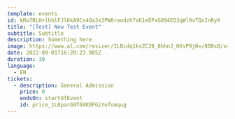```yaml
---
template: events
id: kRw7RLH+lhhlFJl6kA9Cs4Oa3x3PW0raodzh7xK1eEPxG894EO3qWl9vTQxInRyX
title: "[Test] New Test Event"
subtitle: Subtitle
description: Something here
image: https://www.al.com/resizer/ILBcdq1ksZC39_8hhnJ_HXsP9j0=/800x0/smart/cloudfront-us-east-1.images.arcpublishing.com/advancelocal/NSDL77J3KJFZXCK3MFWAV7HMUE.JPG
date: 2022-09-01T16:20:23.905Z
duration: 30
language:
  - EN
tickets:
  - description: General Admission
    price: 0
    endsOn: startOfEvent
    id: price_1L0parG9T6XK0FGiYo7umqug
---
```

